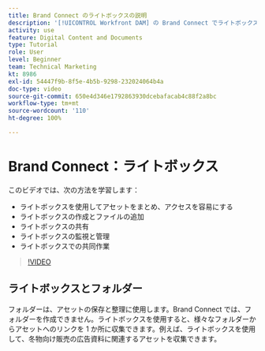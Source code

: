 ```yaml
---
title: Brand Connect のライトボックスの説明
description: '[!UICONTROL Workfront DAM] の Brand Connect でライトボックスを作成、使用、管理、共有、共同作業する方法について説明します。'
activity: use
feature: Digital Content and Documents
type: Tutorial
role: User
level: Beginner
team: Technical Marketing
kt: 8986
exl-id: 54447f9b-8f5e-4b5b-9298-232024064b4a
doc-type: video
source-git-commit: 650e4d346e1792863930dcebafacab4c88f2a8bc
workflow-type: tm+mt
source-wordcount: '110'
ht-degree: 100%

---
```


# Brand Connect：ライトボックス

このビデオでは、次の方法を学習します：

* ライトボックスを使用してアセットをまとめ、アクセスを容易にする
* ライトボックスの作成とファイルの追加
* ライトボックスの共有
* ライトボックスの監視と管理
* ライトボックスでの共同作業

>[!VIDEO](https://video.tv.adobe.com/v/335248/?quality=12&learn=on)

## ライトボックスとフォルダー

フォルダーは、アセットの保存と整理に使用します。Brand Connect では、フォルダーを作成できません。ライトボックスを使用すると、様々なフォルダーからアセットへのリンクを 1 か所に収集できます。例えば、ライトボックスを使用して、冬物向け販売の広告資料に関連するアセットを収集できます。
